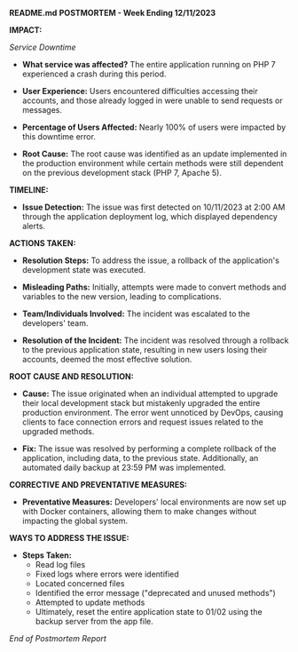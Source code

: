 **README.md**
**POSTMORTEM - Week Ending 12/11/2023**

**IMPACT:**

*Service Downtime*
- **What service was affected?**
  The entire application running on PHP 7 experienced a crash during this period.
  
- **User Experience:**
  Users encountered difficulties accessing their accounts, and those already logged in were unable to send requests or messages.
  
- **Percentage of Users Affected:**
  Nearly 100% of users were impacted by this downtime error.
  
- **Root Cause:**
  The root cause was identified as an update implemented in the production environment while certain methods were still dependent on the previous development stack (PHP 7, Apache 5).

**TIMELINE:**

- **Issue Detection:**
  The issue was first detected on 10/11/2023 at 2:00 AM through the application deployment log, which displayed dependency alerts.

**ACTIONS TAKEN:**

- **Resolution Steps:**
  To address the issue, a rollback of the application's development state was executed.

- **Misleading Paths:**
  Initially, attempts were made to convert methods and variables to the new version, leading to complications.

- **Team/Individuals Involved:**
  The incident was escalated to the developers' team.

- **Resolution of the Incident:**
  The incident was resolved through a rollback to the previous application state, resulting in new users losing their accounts, deemed the most effective solution.

**ROOT CAUSE AND RESOLUTION:**

- **Cause:**
  The issue originated when an individual attempted to upgrade their local development stack but mistakenly upgraded the entire production environment. The error went unnoticed by DevOps, causing clients to face connection errors and request issues related to the upgraded methods.

- **Fix:**
  The issue was resolved by performing a complete rollback of the application, including data, to the previous state. Additionally, an automated daily backup at 23:59 PM was implemented.

**CORRECTIVE AND PREVENTATIVE MEASURES:**

- **Preventative Measures:**
  Developers' local environments are now set up with Docker containers, allowing them to make changes without impacting the global system.

**WAYS TO ADDRESS THE ISSUE:**

- **Steps Taken:**
  - Read log files
  - Fixed logs where errors were identified
  - Located concerned files
  - Identified the error message ("deprecated and unused methods")
  - Attempted to update methods
  - Ultimately, reset the entire application state to 01/02 using the backup server from the app file.

*End of Postmortem Report*